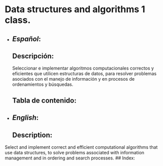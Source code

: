 # Data structures and algorithms 1 class.
- ## _Español_:

	## Descripción:
	Seleccionar e implementar algoritmos computacionales correctos y eficientes que utilicen estructuras de datos, para resolver problemas asociados con el manejo de información y en procesos de ordenamientos y búsquedas.
	## Tabla de contenido:
    


- ## _English_:

	## Description:
Select and implement correct and efficient computational algorithms that use data structures, to solve problems associated with information management and in ordering and search processes.
	## Index:

